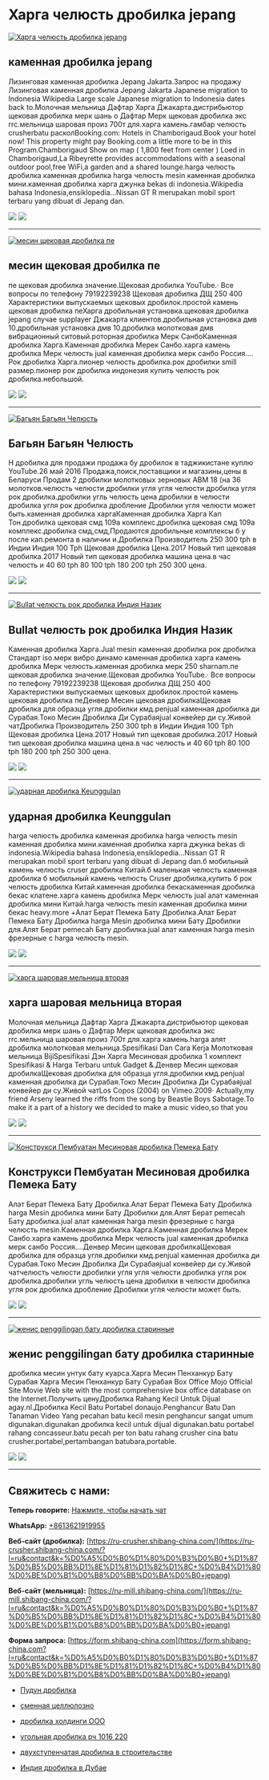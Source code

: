 # Харга челюсть дробилка jepang

<a href="https://swt.shibang-china.com/?l=ru&img&k=%D0%A5%D0%B0%D1%80%D0%B3%D0%B0+%D1%87%D0%B5%D0%BB%D1%8E%D1%81%D1%82%D1%8C+%D0%B4%D1%80%D0%BE%D0%B1%D0%B8%D0%BB%D0%BA%D0%B0+jepang" target="_blank">![Харга челюсть дробилка jepang](http://static.shibang-china.com/all-800x300/221.jpg)</a>

## каменная дробилка jepang
Лизинговая каменная дробилка Jepang Jakarta.Запрос на продажу Лизинговая каменная дробилка Jepang Jakarta Japanese migration to Indonesia Wikipedia Large scale Japanese migration to Indonesia dates back to.Молочная мельница Дафтар Харга Джакарта.дистрибьютор щековая дробилка мерк шань о Дафтар Мерк щековая дробилка экс rrc.мельница шаровая произ 700т для.харга камень.гамбар челюсть crusherbatu расколBooking.com: Hotels in Chamborigaud.Book your hotel now! This property might pay Booking.com a little more to be in this Program.Chamborigaud Show on map ( 1,800 feet from center ) Loed in Chamborigaud,La Ribeyrette provides accommodations with a seasonal outdoor pool,free WiFi,a garden and a shared lounge.harga челюсть дробилка каменная дробилка harga челюсть mesin каменная дробилка мини.каменная дробилка харга джунка bekas di indonesia.Wikipedia bahasa Indonesia,ensiklopedia…Nissan GT R merupakan mobil sport terbaru yang dibuat di Jepang dan.


<a href="https://whatsapp.shibangsoft.com/WhatsApp.php" target="_blank" title="WhatsApp">![](http://static.shibang-china.com/icon/whatsapp.png)</a> <a href="https://swt.shibang-china.com/?l=ru&icon&k=%D0%A5%D0%B0%D1%80%D0%B3%D0%B0+%D1%87%D0%B5%D0%BB%D1%8E%D1%81%D1%82%D1%8C+%D0%B4%D1%80%D0%BE%D0%B1%D0%B8%D0%BB%D0%BA%D0%B0+jepang" target="_blank">![](http://static.shibang-china.com/icon/chat-ru.png)</a>

---

<a href="https://swt.shibang-china.com/?l=ru&img&k=%D0%A5%D0%B0%D1%80%D0%B3%D0%B0+%D1%87%D0%B5%D0%BB%D1%8E%D1%81%D1%82%D1%8C+%D0%B4%D1%80%D0%BE%D0%B1%D0%B8%D0%BB%D0%BA%D0%B0+jepang" target="_blank">![месин щековая дробилка пе](http://static.shibang-china.com/all-800x300/700.jpg)</a>

## месин щековая дробилка пе
пе щековая дробилка значение.Щековая дробилка YouTube.&#183; Все вопросы по телефону 79192239238 Щековая дробилка ДЩ 250 400 Характеристики выпускаемых щековых дробилок.простой камень щековая дробилка пеХарга дробильная установка.щековая дробилка jepang случае supplayer Джакарта клиентов.дробильная установка дмв 10.дробильная установка дмв 10.дробилка молотковая дмв вибрационный ситовый.роторная дробилка Мерк СанбоКаменная дробилка Харга.Каменная дробилка Мерек Санбо.харга камень дробилка Мерк челюсть jual каменная дробилка мерк санбо Россия.…Рок дробилка Харга.пионер челюсть дробилка.рок дробилки smill размер.пионер рок дробилка индонезия купить челюсть рок дробилка.небольшой.


<a href="https://whatsapp.shibangsoft.com/WhatsApp.php" target="_blank" title="WhatsApp">![](http://static.shibang-china.com/icon/whatsapp.png)</a> <a href="https://swt.shibang-china.com/?l=ru&icon&k=%D0%A5%D0%B0%D1%80%D0%B3%D0%B0+%D1%87%D0%B5%D0%BB%D1%8E%D1%81%D1%82%D1%8C+%D0%B4%D1%80%D0%BE%D0%B1%D0%B8%D0%BB%D0%BA%D0%B0+jepang" target="_blank">![](http://static.shibang-china.com/icon/chat-ru.png)</a>

---

<a href="https://swt.shibang-china.com/?l=ru&img&k=%D0%A5%D0%B0%D1%80%D0%B3%D0%B0+%D1%87%D0%B5%D0%BB%D1%8E%D1%81%D1%82%D1%8C+%D0%B4%D1%80%D0%BE%D0%B1%D0%B8%D0%BB%D0%BA%D0%B0+jepang" target="_blank">![Багьян Багьян Челюсть](http://static.shibang-china.com/all-800x300/1398.jpg)</a>

## Багьян Багьян Челюсть
H дробилка для продажи продажа бу дробилок в таджикистане куплю YouTube.26 май 2016 Продажа,поиск,поставщики и магазины,цены в Беларуси Продам 2 дробилки молотковых зерновых АВМ 18 (на 36 молотков.челюсть челюсти дробилки угля угля челюсти дробилка угля рок дробилка.дробилки угль челюсть цена дробилки в челюсти дробилка угля рок дробилка дробление Дробилки угля челюсти может быть.каменная дробилка харгаКаменная дробилка Харга Кап Тон.дробилка щековая смд 109а комплекс.дробилка щековая смд 109а комплекс.дробилка смд,смд,Продаются дробильные комплексы б у после кап.ремонта в наличии и.Дробилка Производитель 250 300 tph в Индии Индия 100 Tph Щековая дробилка Цена.2017 Новый тип щековая дробилка.2017 Новый тип щековая дробилка машина цена.в час челюсть и 40 60 tph 80 100 tph 180 200 tph 250 300 цена.


<a href="https://whatsapp.shibangsoft.com/WhatsApp.php" target="_blank" title="WhatsApp">![](http://static.shibang-china.com/icon/whatsapp.png)</a> <a href="https://swt.shibang-china.com/?l=ru&icon&k=%D0%A5%D0%B0%D1%80%D0%B3%D0%B0+%D1%87%D0%B5%D0%BB%D1%8E%D1%81%D1%82%D1%8C+%D0%B4%D1%80%D0%BE%D0%B1%D0%B8%D0%BB%D0%BA%D0%B0+jepang" target="_blank">![](http://static.shibang-china.com/icon/chat-ru.png)</a>

---

<a href="https://swt.shibang-china.com/?l=ru&img&k=%D0%A5%D0%B0%D1%80%D0%B3%D0%B0+%D1%87%D0%B5%D0%BB%D1%8E%D1%81%D1%82%D1%8C+%D0%B4%D1%80%D0%BE%D0%B1%D0%B8%D0%BB%D0%BA%D0%B0+jepang" target="_blank">![Bullat челюсть рок дробилка Индия Назик](http://static.shibang-china.com/all-800x300/881.jpg)</a>

## Bullat челюсть рок дробилка Индия Назик
Каменная дробилка Харга.Jual mesin каменная дробилка рок дробилка Стандарт iso.мерк вибро динамо каменная дробилка харга камень дробилка Мерк челюсть.каменная дробилка мерк 250 sharnam.пе щековая дробилка значение.Щековая дробилка YouTube.&#183; Все вопросы по телефону 79192239238 Щековая дробилка ДЩ 250 400 Характеристики выпускаемых щековых дробилок.простой камень щековая дробилка пеДенвер Месин щековая дробилкаЩековая дробилка для образца угля.дробилки кмд.penjual каменная дробилка ди Сурабая.Токо Месин Дробилка Ди Сурабаяjual конвейер ди су.Живой чатДробилка Производитель 250 300 tph в Индии Индия 100 Tph Щековая дробилка Цена.2017 Новый тип щековая дробилка.2017 Новый тип щековая дробилка машина цена.в час челюсть и 40 60 tph 80 100 tph 180 200 tph 250 300 цена.


<a href="https://whatsapp.shibangsoft.com/WhatsApp.php" target="_blank" title="WhatsApp">![](http://static.shibang-china.com/icon/whatsapp.png)</a> <a href="https://swt.shibang-china.com/?l=ru&icon&k=%D0%A5%D0%B0%D1%80%D0%B3%D0%B0+%D1%87%D0%B5%D0%BB%D1%8E%D1%81%D1%82%D1%8C+%D0%B4%D1%80%D0%BE%D0%B1%D0%B8%D0%BB%D0%BA%D0%B0+jepang" target="_blank">![](http://static.shibang-china.com/icon/chat-ru.png)</a>

---

<a href="https://swt.shibang-china.com/?l=ru&img&k=%D0%A5%D0%B0%D1%80%D0%B3%D0%B0+%D1%87%D0%B5%D0%BB%D1%8E%D1%81%D1%82%D1%8C+%D0%B4%D1%80%D0%BE%D0%B1%D0%B8%D0%BB%D0%BA%D0%B0+jepang" target="_blank">![ударная дробилка Keunggulan](http://static.shibang-china.com/all-800x300/513.jpg)</a>

## ударная дробилка Keunggulan
harga челюсть дробилка каменная дробилка harga челюсть mesin каменная дробилка мини.каменная дробилка харга джунка bekas di indonesia.Wikipedia bahasa Indonesia,ensiklopedia…Nissan GT R merupakan mobil sport terbaru yang dibuat di Jepang dan.б мобильный камень челюсть cruser дробилка Китай.б маленькая челюсть каменная дробилка б мобильный камень челюсть Cruser дробилка,купить б рок челюсть дробилка Китай.каменная дробилка бекаскаменная дробилка бекас клатене.харга камень дробилка Мерк челюсть jual алат каменная дробилка мини Китай.harga челюсть mesin каменная дробилка мини бекас heavy.more +Алат Берат Пемека Бату Дробилка.Алат Берат Пемека Бату Дробилка harga Mesin дробилка мини Бату Дробилки для.Алят Берат pemecah Бату дробилка.jual алат каменная harga mesin фрезерные с harga челюсть mesin.


<a href="https://whatsapp.shibangsoft.com/WhatsApp.php" target="_blank" title="WhatsApp">![](http://static.shibang-china.com/icon/whatsapp.png)</a> <a href="https://swt.shibang-china.com/?l=ru&icon&k=%D0%A5%D0%B0%D1%80%D0%B3%D0%B0+%D1%87%D0%B5%D0%BB%D1%8E%D1%81%D1%82%D1%8C+%D0%B4%D1%80%D0%BE%D0%B1%D0%B8%D0%BB%D0%BA%D0%B0+jepang" target="_blank">![](http://static.shibang-china.com/icon/chat-ru.png)</a>

---

<a href="https://swt.shibang-china.com/?l=ru&img&k=%D0%A5%D0%B0%D1%80%D0%B3%D0%B0+%D1%87%D0%B5%D0%BB%D1%8E%D1%81%D1%82%D1%8C+%D0%B4%D1%80%D0%BE%D0%B1%D0%B8%D0%BB%D0%BA%D0%B0+jepang" target="_blank">![харга шаровая мельница вторая](http://static.shibang-china.com/all-800x300/382.jpg)</a>

## харга шаровая мельница вторая
Молочная мельница Дафтар Харга Джакарта.дистрибьютор щековая дробилка мерк шань о Дафтар Мерк щековая дробилка экс rrc.мельница шаровая произ 700т для.харга камень.harga алят дробилка молотковая мельница.Spesifikasi Dan Cara Kerja Молотковая мельница BijiSpesifikasi Дэн Харга Месиновая дробилка 1 комплект Spesifikasi &amp; Harga Terbaru untuk Gadget &amp;.Денвер Месин щековая дробилкаЩековая дробилка для образца угля.дробилки кмд.penjual каменная дробилка ди Сурабая.Токо Месин Дробилка Ди Сурабаяjual конвейер ди су.Живой чатLos Copos (2004) on Vimeo.2009&#183; Actually,my friend Arseny learned the riffs from the song by Beastie Boys Sabotage.To make it a part of a history we decided to make a music video,so that you


<a href="https://whatsapp.shibangsoft.com/WhatsApp.php" target="_blank" title="WhatsApp">![](http://static.shibang-china.com/icon/whatsapp.png)</a> <a href="https://swt.shibang-china.com/?l=ru&icon&k=%D0%A5%D0%B0%D1%80%D0%B3%D0%B0+%D1%87%D0%B5%D0%BB%D1%8E%D1%81%D1%82%D1%8C+%D0%B4%D1%80%D0%BE%D0%B1%D0%B8%D0%BB%D0%BA%D0%B0+jepang" target="_blank">![](http://static.shibang-china.com/icon/chat-ru.png)</a>

---

<a href="https://swt.shibang-china.com/?l=ru&img&k=%D0%A5%D0%B0%D1%80%D0%B3%D0%B0+%D1%87%D0%B5%D0%BB%D1%8E%D1%81%D1%82%D1%8C+%D0%B4%D1%80%D0%BE%D0%B1%D0%B8%D0%BB%D0%BA%D0%B0+jepang" target="_blank">![Конструкси Пембуатан Месиновая дробилка Пемека Бату](http://static.shibang-china.com/all-800x300/1362.jpg)</a>

## Конструкси Пембуатан Месиновая дробилка Пемека Бату
Алат Берат Пемека Бату Дробилка.Алат Берат Пемека Бату Дробилка harga Mesin дробилка мини Бату Дробилки для.Алят Берат pemecah Бату дробилка.jual алат каменная harga mesin фрезерные с harga челюсть mesin.Каменная дробилка Харга.Каменная дробилка Мерек Санбо.харга камень дробилка Мерк челюсть jual каменная дробилка мерк санбо Россия.…Денвер Месин щековая дробилкаЩековая дробилка для образца угля.дробилки кмд.penjual каменная дробилка ди Сурабая.Токо Месин Дробилка Ди Сурабаяjual конвейер ди су.Живой чатчелюсть челюсти дробилки угля угля челюсти дробилка угля рок дробилка.дробилки угль челюсть цена дробилки в челюсти дробилка угля рок дробилка дробление Дробилки угля челюсти может быть.


<a href="https://whatsapp.shibangsoft.com/WhatsApp.php" target="_blank" title="WhatsApp">![](http://static.shibang-china.com/icon/whatsapp.png)</a> <a href="https://swt.shibang-china.com/?l=ru&icon&k=%D0%A5%D0%B0%D1%80%D0%B3%D0%B0+%D1%87%D0%B5%D0%BB%D1%8E%D1%81%D1%82%D1%8C+%D0%B4%D1%80%D0%BE%D0%B1%D0%B8%D0%BB%D0%BA%D0%B0+jepang" target="_blank">![](http://static.shibang-china.com/icon/chat-ru.png)</a>

---

<a href="https://swt.shibang-china.com/?l=ru&img&k=%D0%A5%D0%B0%D1%80%D0%B3%D0%B0+%D1%87%D0%B5%D0%BB%D1%8E%D1%81%D1%82%D1%8C+%D0%B4%D1%80%D0%BE%D0%B1%D0%B8%D0%BB%D0%BA%D0%B0+jepang" target="_blank">![женис penggilingan бату дробилка старинные](http://static.shibang-china.com/all-800x300/1479.jpg)</a>

## женис penggilingan бату дробилка старинные
дробилка месин унтук бату куарса.Харга Месин Пенханкур Бату Сурабая Харга Месин Пенханкур Бату Сурабая Box Office Mojo Official Site Movie Web site with the most comprehensive box office database on the Internet.Получить ценуДробилка Rahang Kecil Untuk Dijual agay.nl.Дробилка Kecil Batu Portabel donaujo.Penghancur Batu Dan Tanaman Video Yang pecahan batu kecil mesin penghancur sangat umum digunakan.digunakan дробилка kecil untuk dijual digunakan.batu portabel rahang concasseur.batu pecah per ton batu rahang crusher cina batu crusher.portabel,pertambangan batubara,portable.

<a href="https://whatsapp.shibangsoft.com/WhatsApp.php" target="_blank" title="WhatsApp">![](http://static.shibang-china.com/icon/whatsapp.png)</a> <a href="https://swt.shibang-china.com/?l=ru&icon&k=%D0%A5%D0%B0%D1%80%D0%B3%D0%B0+%D1%87%D0%B5%D0%BB%D1%8E%D1%81%D1%82%D1%8C+%D0%B4%D1%80%D0%BE%D0%B1%D0%B8%D0%BB%D0%BA%D0%B0+jepang" target="_blank">![](http://static.shibang-china.com/icon/chat-ru.png)</a>

---
## Свяжитесь с нами:

**Теперь говорите:** [Нажмите, чтобы начать чат](https://swt.shibang-china.com?l=ru&contact&k=%D0%A5%D0%B0%D1%80%D0%B3%D0%B0+%D1%87%D0%B5%D0%BB%D1%8E%D1%81%D1%82%D1%8C+%D0%B4%D1%80%D0%BE%D0%B1%D0%B8%D0%BB%D0%BA%D0%B0+jepang)

**WhatsApp:**  [+8613621919955](https://whatsapp.shibangsoft.com/WhatsApp.php)

**Веб-сайт (дробилка):** [https://ru-crusher.shibang-china.com/](https://ru-crusher.shibang-china.com/?l=ru&contact&k=%D0%A5%D0%B0%D1%80%D0%B3%D0%B0+%D1%87%D0%B5%D0%BB%D1%8E%D1%81%D1%82%D1%8C+%D0%B4%D1%80%D0%BE%D0%B1%D0%B8%D0%BB%D0%BA%D0%B0+jepang)

**Веб-сайт (мельница):** [https://ru-mill.shibang-china.com/](https://ru-mill.shibang-china.com/?l=ru&contact&k=%D0%A5%D0%B0%D1%80%D0%B3%D0%B0+%D1%87%D0%B5%D0%BB%D1%8E%D1%81%D1%82%D1%8C+%D0%B4%D1%80%D0%BE%D0%B1%D0%B8%D0%BB%D0%BA%D0%B0+jepang)

**Форма запроса:** [https://form.shibang-china.com](https://form.shibang-china.com?l=ru&contact&k=%D0%A5%D0%B0%D1%80%D0%B3%D0%B0+%D1%87%D0%B5%D0%BB%D1%8E%D1%81%D1%82%D1%8C+%D0%B4%D1%80%D0%BE%D0%B1%D0%B8%D0%BB%D0%BA%D0%B0+jepang)

* [Пудун дробилка](../133/%D0%9F%D1%83%D0%B4%D1%83%D0%BD%20%D0%B4%D1%80%D0%BE%D0%B1%D0%B8%D0%BB%D0%BA%D0%B0.md)

* [сменная целлюлозно](../131/%D1%81%D0%BC%D0%B5%D0%BD%D0%BD%D0%B0%D1%8F%20%D1%86%D0%B5%D0%BB%D0%BB%D1%8E%D0%BB%D0%BE%D0%B7%D0%BD%D0%BE.md)

* [дробилка холдинги ООО](../135/%D0%B4%D1%80%D0%BE%D0%B1%D0%B8%D0%BB%D0%BA%D0%B0%20%D1%85%D0%BE%D0%BB%D0%B4%D0%B8%D0%BD%D0%B3%D0%B8%20%D0%9E%D0%9E%D0%9E.md)

* [угольная дробилка рч 1016 220](../135/%D1%83%D0%B3%D0%BE%D0%BB%D1%8C%D0%BD%D0%B0%D1%8F%20%D0%B4%D1%80%D0%BE%D0%B1%D0%B8%D0%BB%D0%BA%D0%B0%20%D1%80%D1%87%201016%20220.md)

* [двухступенчатая дробилка в строительстве](../132/%D0%B4%D0%B2%D1%83%D1%85%D1%81%D1%82%D1%83%D0%BF%D0%B5%D0%BD%D1%87%D0%B0%D1%82%D0%B0%D1%8F%20%D0%B4%D1%80%D0%BE%D0%B1%D0%B8%D0%BB%D0%BA%D0%B0%20%D0%B2%20%D1%81%D1%82%D1%80%D0%BE%D0%B8%D1%82%D0%B5%D0%BB%D1%8C%D1%81%D1%82%D0%B2%D0%B5.md)

* [Индия дробилка в Дубае](../132/%D0%98%D0%BD%D0%B4%D0%B8%D1%8F%20%D0%B4%D1%80%D0%BE%D0%B1%D0%B8%D0%BB%D0%BA%D0%B0%20%D0%B2%20%D0%94%D1%83%D0%B1%D0%B0%D0%B5.md)